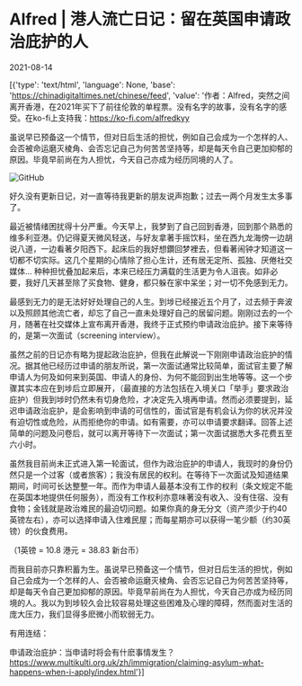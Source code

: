 # Alfred | 港人流亡日记：留在英国申请政治庇护的人

2021-08-14

[{'type': 'text/html', 'language': None, 'base': 'https://chinadigitaltimes.net/chinese/feed', 'value': '作者：Alfred，突然之间离开香港，在2021年买下了前往伦敦的单程票。没有名字的故事，没有名字的感受。在ko-fi上支持我：https://ko-fi.com/alfredkyy



虽说早已预备这一个情节，但对日后生活的担忧，例如自己会成为一个怎样的人、会否被命运磨灭棱角、会否忘记自己为何苦苦坚持等，却是每天令自己更加抑郁的原因。毕竟早前尚在为人担忧，今天自己亦成为经历同境的人了。



![GitHub](https://chinadigitaltimes.net/chinese/files/2021/08/post-669615-61177bbd9d0b6.)

好久没有更新日记，对一直等待我更新的朋友说声抱歉；过去一两个月发生太多事了。

最近被情绪困扰得十分严重。今天早上，我梦到了自己回到香港，回到那个熟悉的维多利亚港。仍记得夏天微风轻送，与好友拿著手摇饮料，坐在西九龙海傍一边胡说八道，一边看著夕阳西下。起床后的我好想鑽回梦裡去，但看著闹钟才知道这一切都不切实际。这几个星期的心情除了担心生计，还有居无定所、孤独、厌倦社交媒体&#8230; 种种担忧叠加起来后，本来已经压力满载的生活更为令人沮丧。如非必要，我好几天甚至除了买食物、健身，都只躲在家中呆坐；对一切不免感到无力。

最感到无力的是无法好好处理自己的人生。到埗已经接近五个月了，过去频于奔波以及照顾其他流亡者，却忘了自己一直未处理好自己的居留问题。刚刚过去的一个月，随著在社交媒体上宣布离开香港，我终于正式预约申请政治庇护。接下来等待的，是第一次面试（screening interview）。

虽然之前的日记亦有略为提起政治庇护，但我在此解说一下刚刚申请政治庇护的情况。据其他已经历过申请的朋友所说，第一次面试通常比较简单，面试官主要了解申请人为何及如何来到英国、申请人的身份、为何不能回到出生地等等。这一个步骤其实本应在到埗后立即展开，（最直接的方法包括在入境关口「举手」要求政治庇护）但我到埗时仍然未有切身危险，才决定先入境再申请。然而必须要提到，延迟申请政治庇护，是会影响到申请的可信性的，面试官是有机会认为你的状况并没有迫切性或危险，从而拒绝你的申请。如有需要，亦可以申请要求翻译。回答上述简单的问题及问卷后，就可以离开等待下一次面试；第一次面试据悉大多花费五至六小时。

虽然我目前尚未正式进入第一轮面试，但作为政治庇护的申请人，我现时的身份仍然只是一个过客（或者旅客）；我没有居民的权利。在等待下一次面试及知道结果期间，时间可长达整整一年。而作为申请人最基本没有工作的权利（条文规定不能在英国本地提供任何服务），而没有工作权利亦意味著没有收入、没有住宿、没有食物；金钱就是政治难民的最迫切问题。如果你真的身无分文（资产须少于约40英镑左右），亦可以选择申请入住难民屋；而每星期亦可以获得一笔少额（约30英镑）的伙食费用。

（1英镑 = 10.8 港元 = 38.83 新台币）

而我目前亦只靠积蓄为生。虽说早已预备这一个情节，但对日后生活的担忧，例如自己会成为一个怎样的人、会否被命运磨灭棱角、会否忘记自己为何苦苦坚持等，却是每天令自己更加抑郁的原因。毕竟早前尚在为人担忧，今天自己亦成为经历同境的人。我以为到埗较久会比较容易处理这些困难及心理的障碍，然而面对生活的庞大压力，我们显得多麽微小而软弱无力。

有用连结：

申请政治庇护：当申请时将会有什麽事情发生？https://www.multikulti.org.uk/zh/immigration/claiming-asylum-what-happens-when-i-apply/index.html'}]